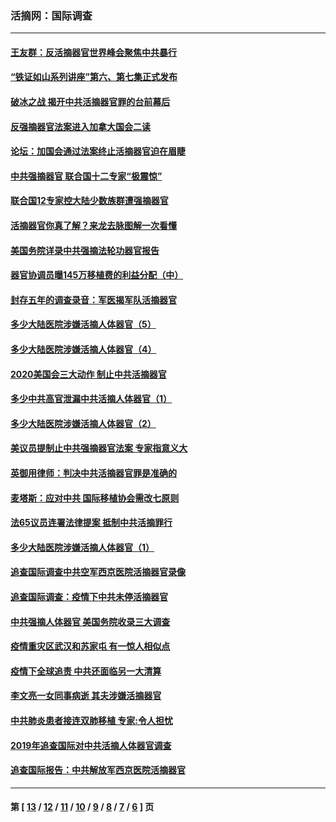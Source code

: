 ### 活摘网：国际调查
---
#### [王友群：反活摘器官世界峰会聚焦中共暴行](../../pages/nf5947/n13250738.md?12220430) 
#### [“铁证如山系列讲座”第六、第七集正式发布](../../pages/nf5947/n13106287.md?12220430) 
#### [破冰之战 揭开中共活摘器官罪的台前幕后](../../pages/nf5947/n13082457.md?12220430) 
#### [反强摘器官法案进入加拿大国会二读](../../pages/nf5947/n13033450.md?12220430) 
#### [论坛：加国会通过法案终止活摘器官迫在眉睫](../../pages/nf5947/n13029839.md?12220430) 
#### [中共强摘器官 联合国十二专家“极震惊”](../../pages/nf5947/n13024313.md?12220430) 
#### [联合国12专家控大陆少数族群遭强摘器官](../../pages/nf5947/n13023877.md?12220430) 
#### [活摘器官你真了解？来龙去脉图解一次看懂](../../pages/nf5947/n13013820.md?12220430) 
#### [美国务院详录中共强摘法轮功器官报告](../../pages/nf5947/n12944519.md?12220430) 
#### [器官协调员曝145万移植费的利益分配（中）](../../pages/nf5947/n12894547.md?12220430) 
#### [封存五年的调查录音：军医揭军队活摘器官](../../pages/nf5947/n12798692.md?12220430) 
#### [多少大陆医院涉嫌活摘人体器官（5）](../../pages/nf5947/n12768383.md?12220430) 
#### [多少大陆医院涉嫌活摘人体器官（4）](../../pages/nf5947/n12664434.md?12220430) 
#### [2020美国会三大动作 制止中共活摘器官](../../pages/nf5947/n12682004.md?12220430) 
#### [多少中共高官泄漏中共活摘人体器官（1）](../../pages/nf5947/n12671234.md?12220430) 
#### [多少大陆医院涉嫌活摘人体器官（2）](../../pages/nf5947/n12655589.md?12220430) 
#### [美议员提制止中共强摘器官法案 专家指意义大](../../pages/nf5947/n12630561.md?12220430) 
#### [英御用律师：判决中共活摘器官罪是准确的](../../pages/nf5947/n12580740.md?12220430) 
#### [麦塔斯：应对中共 国际移植协会需改七原则](../../pages/nf5947/n12514711.md?12220430) 
#### [法65议员连署法律提案 抵制中共活摘罪行](../../pages/nf5947/n12437047.md?12220430) 
#### [多少大陆医院涉嫌活摘人体器官（1）](../../pages/nf5947/n12414284.md?12220430) 
#### [追查国际调查中共空军西京医院活摘器官录像](../../pages/nf5947/n12348837.md?12220430) 
#### [追查国际调查：疫情下中共未停活摘器官](../../pages/nf5947/n12273415.md?12220430) 
#### [中共强摘人体器官 美国务院收录三大调查](../../pages/nf5947/n12181488.md?12220430) 
#### [疫情重灾区武汉和苏家屯 有一惊人相似点](../../pages/nf5947/n12150824.md?12220430) 
#### [疫情下全球追责 中共还面临另一大清算](../../pages/nf5947/n12070397.md?12220430) 
#### [李文亮一女同事病逝 其夫涉嫌活摘器官](../../pages/nf5947/n11957882.md?12220430) 
#### [中共肺炎患者接连双肺移植 专家:令人担忧](../../pages/nf5947/n11945516.md?12220430) 
#### [2019年追查国际对中共活摘人体器官调查](../../pages/nf5947/n11917733.md?12220430) 
#### [追查国际报告：中共解放军西京医院活摘器官](../../pages/nf5947/n11838359.md?12220430) 

---
#### 第 [ [13](./13.md?12220430) / [12](./12.md?12220430) / [11](./11.md?12220430) / [10](./10.md?12220430) / [9](./9.md?12220430) / [8](./8.md?12220430) / [7](./7.md?12220430) / [6](./6.md?12220430) ] 页
